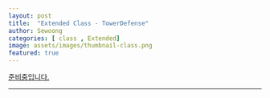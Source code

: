 ```yaml
---
layout: post
title:  "Extended Class - TowerDefense"
author: Sewoong
categories: [ class , Extended]
image: assets/images/thumbnail-class.png
featured: true
---
```


[준비중입니다.][go to home]

---

[go to home]: {{baseurl.site}}/home/